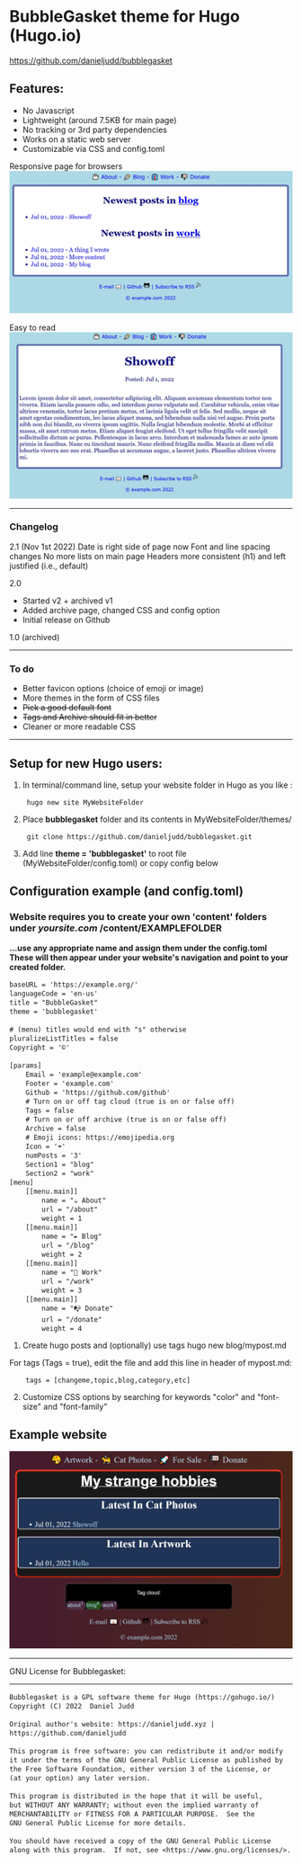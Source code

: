 # BubbleGasket theme for Hugo (Hugo.io)

https://github.com/danieljudd/bubblegasket

## Features:
- No Javascript
- Lightweight (around 7.5KB for main page)
- No tracking or 3rd party dependencies
- Works on a static web server
- Customizable via CSS and config.toml

Responsive page for browsers
![/images/preview1.jpg](/images/preview1.jpg)

Easy to read
![/images/preview2.jpg](/images/preview2.jpg)

---
### Changelog

2.1
(Nov 1st 2022)
Date is right side of page now
Font and line spacing changes
No more lists on main page
Headers more consistent (h1) and left justified (i.e., default)

2.0
* Started v2 + archived v1
* Added archive page, changed CSS and config option
* Initial release on Github

1.0
(archived)

---
### To do
- Better favicon options (choice of emoji or image)
- More themes in the form of CSS files
- ~~Pick a good default font~~
- ~~Tags and Archive should fit in better~~
- Cleaner or more readable CSS

---

## Setup for new Hugo users:

1. In terminal/command line, setup your website folder in Hugo as you like :

		hugo new site MyWebsiteFolder
	
2. Place **bubblegasket** folder and its contents in MyWebsiteFolder/themes/

		git clone https://github.com/danieljudd/bubblegasket.git

3. Add line **theme = 'bubblegasket'** to root file (MyWebsiteFolder/config.toml) or copy config below

## Configuration example (and config.toml)
### Website requires you to create your own 'content' folders under *yoursite.com* /content/EXAMPLEFOLDER
**...use any appropriate name and assign them under the config.toml**
**These will then appear under your website's navigation and point to your created folder.**

	baseURL = 'https://example.org/'
	languageCode = 'en-us'
	title = "BubbleGasket"
	theme = 'bubblegasket'

	# (menu) titles would end with "s" otherwise
	pluralizeListTitles = false
	Copyright = '©'

	[params]
		Email = 'example@example.com'
		Footer = 'example.com'
		Github = 'https://github.com/github'
		# Turn on or off tag cloud (true is on or false off)
		Tags = false
		# Turn on or off archive (true is on or false off)
		Archive = false
		# Emoji icons: https://emojipedia.org
		Icon = '☂️'
		numPosts = '3'
		Section1 = "blog"
		Section2 = "work"
	[menu]
		[[menu.main]]
			name = "☕ About"
			url = "/about"
			weight = 1
		[[menu.main]]
			name = "✒️ Blog"
			url = "/blog"
			weight = 2
		[[menu.main]]
			name = "👔 Work"
			url = "/work"
			weight = 3
		[[menu.main]]
			name = "📭 Donate"
			url = "/donate"
			weight = 4
		

1. Create hugo posts and (optionally) use tags
		hugo new blog/mypost.md
		
For tags (Tags = true), edit the file and add this line in header of mypost.md:

		tags = [changeme,topic,blog,category,etc]

2. Customize CSS options by searching for keywords "color" and "font-size" and "font-family"

## Example website
![/images/preview3.jpg](/images/preview3.jpg)

---

GNU License for Bubblegasket:

---

    Bubblegasket is a GPL software theme for Hugo (https://gohugo.io/)
    Copyright (C) 2022  Daniel Judd
	
	Original author's website: https://danieljudd.xyz | https://github.com/danieljudd

    This program is free software: you can redistribute it and/or modify
    it under the terms of the GNU General Public License as published by
    the Free Software Foundation, either version 3 of the License, or
    (at your option) any later version.

    This program is distributed in the hope that it will be useful,
    but WITHOUT ANY WARRANTY; without even the implied warranty of
    MERCHANTABILITY or FITNESS FOR A PARTICULAR PURPOSE.  See the
    GNU General Public License for more details.

    You should have received a copy of the GNU General Public License
    along with this program.  If not, see <https://www.gnu.org/licenses/>.
